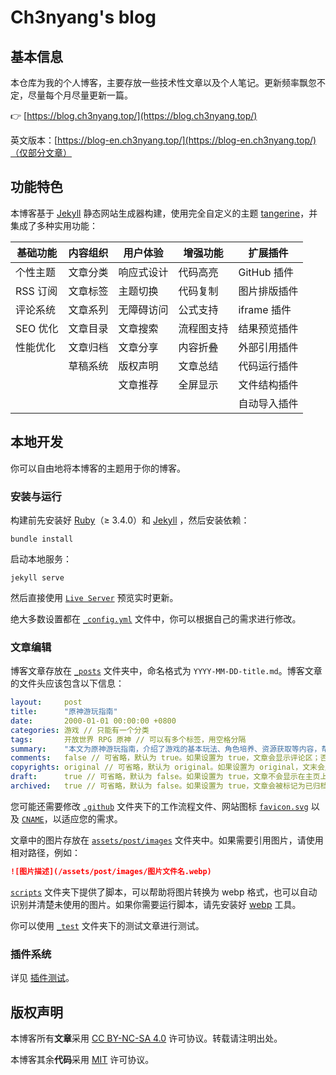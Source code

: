 # Ch3nyang's blog

## 基本信息

本仓库为我的个人博客，主要存放一些技术性文章以及个人笔记。更新频率飘忽不定，尽量每个月尽量更新一篇。

👉 [https://blog.ch3nyang.top/](https://blog.ch3nyang.top/)

英文版本：[https://blog-en.ch3nyang.top/](https://blog-en.ch3nyang.top/)（仅部分文章）

## 功能特色

本博客基于 [Jekyll](https://jekyllrb.com/) 静态网站生成器构建，使用完全自定义的主题 [tangerine](https://github.com/wcy-dt/tangerine)，并集成了多种实用功能：

| 基础功能 | 内容组织 | 用户体验 | 增强功能 | 扩展插件 |
|----------|----------|----------|----------|----------|
| 个性主题 | 文章分类 | 响应式设计 | 代码高亮 | GitHub 插件 |
| RSS 订阅 | 文章标签 | 主题切换 | 代码复制 | 图片排版插件 |
| 评论系统 | 文章系列 | 无障碍访问 | 公式支持 | iframe 插件 |
| SEO 优化 | 文章目录 | 文章搜索 | 流程图支持 | 结果预览插件 |
| 性能优化 | 文章归档 | 文章分享 | 内容折叠 | 外部引用插件 |
|        | 草稿系统 | 版权声明 | 文章总结 | 代码运行插件 |
|        |         | 文章推荐 | 全屏显示 | 文件结构插件 |
|        |         |          |       | 自动导入插件 |

## 本地开发

你可以自由地将本博客的主题用于你的博客。

### 安装与运行

构建前先安装好 [Ruby](https://rubyinstaller.org/downloads/)（≥ 3.4.0）和 [Jekyll](https://jekyllrb.com/docs/installation/) ，然后安装依赖：

```shell
bundle install
```

启动本地服务：

```shell
jekyll serve
```

然后直接使用 [`Live Server`](https://marketplace.visualstudio.com/items?itemName=ritwickdey.LiveServer) 预览实时更新。

绝大多数设置都在 [`_config.yml`](./_config.yml) 文件中，你可以根据自己的需求进行修改。

### 文章编辑

博客文章存放在 [`_posts`](./_posts) 文件夹中，命名格式为 `YYYY-MM-DD-title.md`。博客文章的文件头应该包含以下信息：

```yaml
layout:     post
title:      "原神游玩指南"
date:       2000-01-01 00:00:00 +0800
categories: 游戏 // 只能有一个分类
tags:       开放世界 RPG 原神 // 可以有多个标签，用空格分隔
summary:    "本文为原神游玩指南，介绍了游戏的基本玩法、角色培养、资源获取等内容，帮助新手玩家快速上手原神。" // 文章摘要，显示在主页
comments:   false // 可省略，默认为 true。如果设置为 true，文章会显示评论区；否则不显示
copyrights: original // 可省略，默认为 original。如果设置为 original，文末会显示版权声明；否则不显示
draft:      true // 可省略，默认为 false。如果设置为 true，文章不会显示在主页上
archived:   true // 可省略，默认为 false。如果设置为 true，文章会被标记为已归档
```

您可能还需要修改 [`.github`](./.github) 文件夹下的工作流程文件、网站图标 [`favicon.svg`](./favicon.svg) 以及 [`CNAME`](./CNAME)，以适应您的需求。

文章中的图片存放在 [`assets/post/images`](./assets/post/images) 文件夹中。如果需要引用图片，请使用相对路径，例如：

```markdown
![图片描述](/assets/post/images/图片文件名.webp)
```

[`scripts`](./scripts) 文件夹下提供了脚本，可以帮助将图片转换为 webp 格式，也可以自动识别并清楚未使用的图片。如果你需要运行脚本，请先安装好 [webp](https://developers.google.com/speed/webp) 工具。

你可以使用 [`_test`](./_test) 文件夹下的测试文章进行测试。

### 插件系统

详见 [插件测试](./_test/2000-01-02-插件测试.md)。

## 版权声明

本博客所有**文章**采用 [CC BY-NC-SA 4.0](https://creativecommons.org/licenses/by-nc-sa/4.0/) 许可协议。转载请注明出处。

本博客其余**代码**采用 [MIT](https://opensource.org/licenses/MIT) 许可协议。
